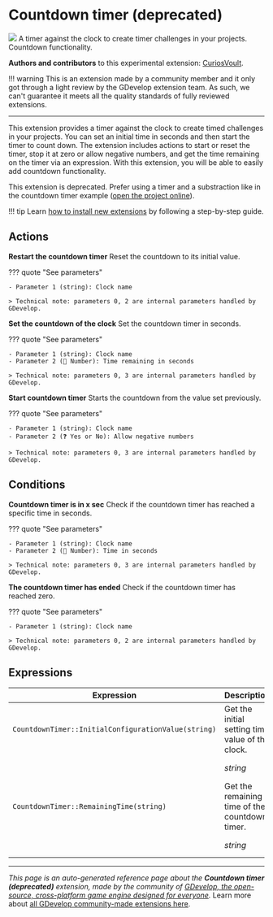 # Countdown timer (deprecated)

<img src="https://asset-resources.gdevelop.io/public-resources/Icons/Line Hero Pack/Master/SVG/UI Essentials/a87576ab3a35744221b26f87e4409ec174fb8fb79435b181232c40c29ac7340e_UI Essentials_sand_clock_time.svg" class="extension-icon"></img>
A timer against the clock to create timer challenges in your projects. Countdown functionality.

**Authors and contributors** to this experimental extension: [CuriosVoult](https://gd.games/CuriosVoult).

!!! warning
    This is an extension made by a community member and it only got through a
    light review by the GDevelop extension team. As such, we can't guarantee it
    meets all the quality standards of fully reviewed extensions.

---

This extension provides a timer against the clock to create timed challenges in your projects. You can set an initial time in seconds and then start the timer to count down. The extension includes actions to start or reset the timer, stop it at zero or allow negative numbers, and get the time remaining on the timer via an expression. With this extension, you will be able to easily add countdown functionality.

This extension is deprecated. Prefer using a timer and a substraction like in the countdown timer example ([open the project online](https://editor.gdevelop.io/?project=example://count-down-timer)).

!!! tip
    Learn [how to install new extensions](/gdevelop5/extensions/search) by following a step-by-step guide.

## Actions

**Restart the countdown timer**
Reset the countdown to its initial value.

??? quote "See parameters"

    - Parameter 1 (string): Clock name

    > Technical note: parameters 0, 2 are internal parameters handled by GDevelop.

**Set the countdown of the clock**
Set the countdown timer in seconds.

??? quote "See parameters"

    - Parameter 1 (string): Clock name
    - Parameter 2 (🔢 Number): Time remaining in seconds

    > Technical note: parameters 0, 3 are internal parameters handled by GDevelop.

**Start countdown timer**
Starts the countdown from the value set previously.

??? quote "See parameters"

    - Parameter 1 (string): Clock name
    - Parameter 2 (❓ Yes or No): Allow negative numbers

    > Technical note: parameters 0, 3 are internal parameters handled by GDevelop.

## Conditions

**Countdown timer is in x sec**
Check if the countdown timer has reached a specific time in seconds.

??? quote "See parameters"

    - Parameter 1 (string): Clock name
    - Parameter 2 (🔢 Number): Time in seconds

    > Technical note: parameters 0, 3 are internal parameters handled by GDevelop.

**The countdown timer has ended**
Check if the countdown timer has reached zero.

??? quote "See parameters"

    - Parameter 1 (string): Clock name

    > Technical note: parameters 0, 2 are internal parameters handled by GDevelop.

## Expressions

| Expression | Description |  |
|-----|-----|-----|
| `CountdownTimer::InitialConfigurationValue(string)` | Get the initial setting time value of the clock. ||
| | _string_ | Clock name |
| `CountdownTimer::RemainingTime(string)` | Get the remaining time of the countdown timer. ||
| | _string_ | Clock name |


---

*This page is an auto-generated reference page about the **Countdown timer (deprecated)** extension, made by the community of [GDevelop, the open-source, cross-platform game engine designed for everyone](https://gdevelop.io/).* Learn more about [all GDevelop community-made extensions here](/gdevelop5/extensions).